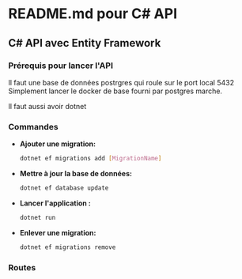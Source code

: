 # README.md pour C# API

## C# API avec Entity Framework

### Prérequis pour lancer l'API

Il faut une base de données postrgres qui roule sur le port local 5432
Simplement lancer le docker de base fourni par postgres marche.

Il faut aussi avoir dotnet 

### Commandes 

- **Ajouter une migration:**
  ```bash
  dotnet ef migrations add [MigrationName]
  ```

- **Mettre à jour la base de données:**
  ```bash
  dotnet ef database update
  ```

- **Lancer l'application :**
  ```bash
  dotnet run
  ```

- **Enlever une migration:**
  ```bash
  dotnet ef migrations remove
  ```

### Routes


